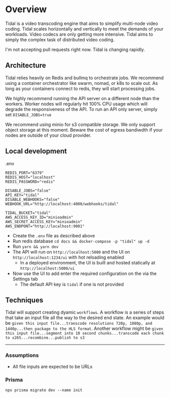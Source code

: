 # Overview

Tidal is a video transcoding engine that aims to simplify multi-node video coding. Tidal scales horizontally and vertically to meet the demands of your workloads. Video codecs are only getting more intensive. Tidal aims to simply the complex task of distributed video coding.

I'm not accepting pull requests right now. Tidal is changing rapidly.

## Architecture

Tidal relies heavily on Redis and bullmq to orchestrate jobs. We recommend using a container orchestrator like swarm, nomad, or k8s to scale out. As long as your containers connect to redis, they will start processing jobs.

We highly recommend running the API server on a different node than the workers. Worker nodes will regularly hit 100% CPU usage which will degrade the responsiveness of the API. To run an API only server, simply set `DISABLE_JOBS=true`

We recommend using minio for s3 compatible storage. We only support object storage at this moment. Beware the cost of egress bandiwdth if your nodes are outside of your cloud provider.

## Local development

.env

```
REDIS_PORT="6379"
REDIS_HOST="localhost"
REDIS_PASSWORD="redis"

DISABLE_JOBS="false"
API_KEY="tidal"
DISABLE_WEBHOOKS="false"
WEBHOOK_URL="http://localhost:4000/webhooks/tidal"

TIDAL_BUCKET="tidal"
AWS_ACCESS_KEY_ID="minioadmin"
AWS_SECRET_ACCESS_KEY="minioadmin"
AWS_ENDPONT="http://localhost:9001"
```

- Create the `.env` file as described above
- Run redis database `cd docs && docker-compose -p "tidal" up -d`
- Run `yarn && yarn dev`
- The API will run on `http://localhost:5000` and the UI on `http://localhost:1234/ui` with hot reloading enabled
  - In a deployed environment, the UI is built and hosted statically at `http://localhost:5000/ui`
- Now use the UI to add enter the required configuration on the via the Settings tab
  - The default API key is `tidal` if one is not provided

## Techniques

Tidal will support creating dyamic `workflows`. A workflow is a series of steps that take an input file all the way to the desired end state. An example would be `given this input file...transcode resolutions 720p, 1080p, and 1440p...then package to the HLS format`. Another workflow might be `given this input file...segment into 10 second chunks...transcode each chunk to x265...recombine...publish to s3`

---

### Assumptions

- All file inputs are expected to be URLs

### Prisma

```
npx prisma migrate dev --name init
```
